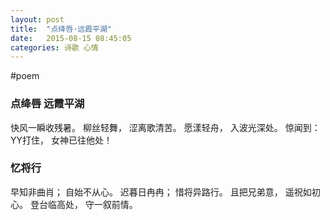 ```yaml
---
layout: post
title:  "点绛唇·远霞平湖"
date:   2015-08-15 08:45:05
categories: 诗歌 心情
---
```


#poem

### 点绛唇 远霞平湖

快风一瞬收残暑。
柳丝轻舞，
涩离歌清苦。
愿漾轻舟，
入波光深处。
惊闻到：
YY打住，
女神已往他处！


### 忆将行 

早知非曲肖；
自始不从心。
迟暮日冉冉；
惜将异路行。
且把兄弟意，
遥祝如初心。
登台临高处，
守一叙前情。

